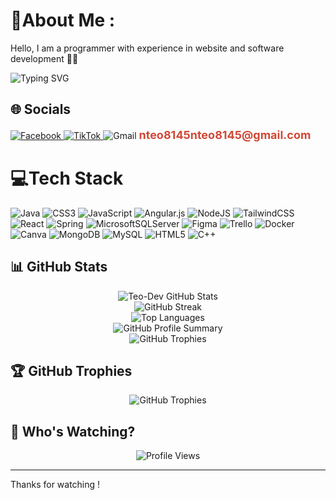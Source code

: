 # 💫About Me :
Hello, I am a programmer with experience in
 website and software development 🧑‍💻
<p align="left">
  <img src="https://readme-typing-svg.herokuapp.com?font=Fira+Code&weight=600&size=22&pause=1000&color=F7A41D&width=435&lines=Welcome+to+my+GitHub+Profile!;I+love+coding+%F0%9F%92%BB;Always+learning+new+things!+🚀" alt="Typing SVG" />
</p>


## 🌐 Socials
<p align="left">
  <a href="https://www.facebook.com/nguyen.tai.305269" target="_blank"> 
    <img src="https://img.shields.io/badge/Facebook-%231877F2.svg?logo=Facebook&logoColor=white" alt="Facebook"/>
   
  </a>
  <a href="https://www.tiktok.com/@teodevgenz?is_from_webapp=1&sender_device=pc" target="_blank">
    <img src="https://img.shields.io/badge/TikTok-%23000000.svg?logo=TikTok&logoColor=white" alt="TikTok"/>
  </a>
 <a>
    <img src="https://img.shields.io/badge/Gmail-D14836.svg?logo=Gmail&logoColor=white" alt="Gmail"/>
  </a>
  <span style="font-size: 18px; font-weight: bold; color: #D14836;">nteo8145nteo8145@gmail.com</span>
</p>

# 💻Tech Stack
![Java](https://img.shields.io/badge/java-%23ED8B00.svg?style=for-the-badge&logo=java&logoColor=white) ![CSS3](https://img.shields.io/badge/css3-%231572B6.svg?style=for-the-badge&logo=css3&logoColor=white) ![JavaScript](https://img.shields.io/badge/javascript-%23323330.svg?style=for-the-badge&logo=javascript&logoColor=%23F7DF1E) ![Angular.js](https://img.shields.io/badge/angular.js-%23E23237.svg?style=for-the-badge&logo=angularjs&logoColor=white) ![NodeJS](https://img.shields.io/badge/node.js-6DA55F?style=for-the-badge&logo=node.js&logoColor=white) ![TailwindCSS](https://img.shields.io/badge/tailwindcss-%2338B2AC.svg?style=for-the-badge&logo=tailwind-css&logoColor=white) ![React](https://img.shields.io/badge/react-%2320232a.svg?style=for-the-badge&logo=react&logoColor=%2361DAFB) ![Spring](https://img.shields.io/badge/spring-%236DB33F.svg?style=for-the-badge&logo=spring&logoColor=white) ![MicrosoftSQLServer](https://img.shields.io/badge/Microsoft%20SQL%20Sever-CC2927?style=for-the-badge&logo=microsoft%20sql%20server&logoColor=white) 	![Figma](https://img.shields.io/badge/figma-%23F24E1E.svg?style=for-the-badge&logo=figma&logoColor=white) ![Trello](https://img.shields.io/badge/Trello-%23026AA7.svg?style=for-the-badge&logo=Trello&logoColor=white) ![Docker](https://img.shields.io/badge/docker-%230db7ed.svg?style=for-the-badge&logo=docker&logoColor=white) ![Canva](https://img.shields.io/badge/Canva-%2300C4CC.svg?style=for-the-badge&logo=Canva&logoColor=white) ![MongoDB](https://img.shields.io/badge/MongoDB-%234ea94b.svg?style=for-the-badge&logo=mongodb&logoColor=white) ![MySQL](https://img.shields.io/badge/mysql-%2300f.svg?style=for-the-badge&logo=mysql&logoColor=white) ![HTML5](https://img.shields.io/badge/html5-%23E34F26.svg?style=for-the-badge&logo=html5&logoColor=white) ![C++](https://img.shields.io/badge/c++-%2300599C.svg?style=for-the-badge&logo=c%2B%2B&logoColor=white)
## 📊 GitHub Stats
<p align="center">
  <img src="https://github-readme-stats.vercel.app/api?username=Teo-Dev&theme=radical&hide_border=true&include_all_commits=true&count_private=true" alt="Teo-Dev GitHub Stats"/>
  <br/>
  <img src="https://github-readme-streak-stats.herokuapp.com/?user=Teo-Dev&theme=radical&hide_border=true" alt="GitHub Streak"/>
  <br/>
  <img src="https://github-readme-stats.vercel.app/api/top-langs/?username=Teo-Dev&theme=radical&hide_border=true&include_all_commits=true&count_private=true&layout=compact" alt="Top Languages"/>
  <br/>
  <img src="https://github-profile-summary-cards.vercel.app/api/cards/profile-details?username=Teo-Dev&theme=github_dark" alt="GitHub Profile Summary"/>
  <br/>
  <img src="https://github-profile-trophy.vercel.app/?username=Teo-Dev&theme=radical&margin-w=10&margin-h=10&no-bg=true&no-frame=true" alt="GitHub Trophies"/>
</p>

## 🏆 GitHub Trophies

<p align="center">
  <img src="https://github-profile-trophy.vercel.app/?username=Teo-Dev&theme=radical&margin-w=10&margin-h=10&no-bg=true&no-frame=true" alt="GitHub Trophies"/>
</p>

## 👀 Who's Watching?
<p align="center">
  <img src="https://komarev.com/ghpvc/?username=Teo-Dev&label=Visitors&color=blue&style=plastic" alt="Profile Views"/>
  <br/>
 <hr>
  <p> Thanks for watching !</p>
</p>


